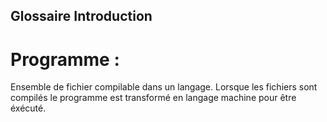 ## Glossaire Introduction

# Programme :
Ensemble de fichier compilable dans un langage. Lorsque les fichiers sont compilés le programme est transformé en langage machine pour être éxécuté.

